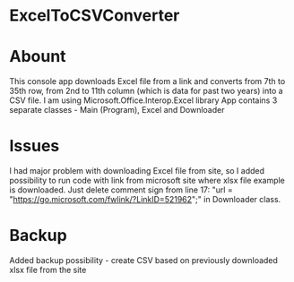# ExcelToCSVConverter

# Abount
This console app downloads Excel file from a link and converts from 7th to 35th row, from 2nd to 11th column (which is data for past two years) into a CSV file.
I am using Microsoft.Office.Interop.Excel library
App contains 3 separate classes - Main (Program), Excel and Downloader

# Issues
I had major problem with downloading Excel file from site, so I added possibility to run code with link from microsoft site where xlsx file example is downloaded.
Just delete comment sign from line 17:
"url = "https://go.microsoft.com/fwlink/?LinkID=521962";"
in Downloader class.

# Backup
Added backup possibility - create CSV based on previously downloaded xlsx file from the site
